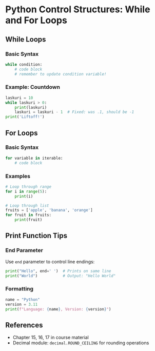 # Python Control Structures: While and For Loops

## While Loops

### Basic Syntax
```python
while condition:
    # code block
    # remember to update condition variable!
```

### Example: Countdown
```python
laskuri = 10 
while laskuri > 0:
    print(laskuri) 
    laskuri = laskuri - 1  # Fixed: was .1, should be -1
print('Liftoff!')
```

## For Loops

### Basic Syntax
```python
for variable in iterable:
    # code block
```

### Examples
```python
# Loop through range
for i in range(5):
    print(i)

# Loop through list
fruits = ['apple', 'banana', 'orange']
for fruit in fruits:
    print(fruit)
```

## Print Function Tips

### End Parameter
Use `end` parameter to control line endings:
```python
print("Hello", end=' ')  # Prints on same line
print("World")           # Output: "Hello World"
```

### Formatting
```python
name = "Python"
version = 3.11
print(f"Language: {name}, Version: {version}")
```

## References
- Chapter 15, 16, 17 in course material
- Decimal module: `decimal.ROUND_CEILING` for rounding operations
